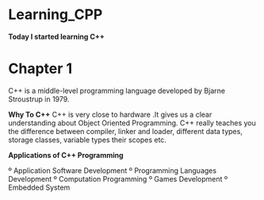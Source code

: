# Learning_CPP

**Today I started learning C++** 

# Chapter 1

C++ is a middle-level programming language developed by Bjarne Stroustrup in 1979. 

**Why To C++** 
C++ is very close to hardware .It gives us a clear understanding about Object Oriented Programming. C++ really teaches you the difference between compiler, linker and loader, different data types, storage classes, variable types their scopes etc.

**Applications of C++ Programming**

º Application Software Development 
º  Programming Languages Development
º Computation Programming 
º Games Development
º Embedded System 

